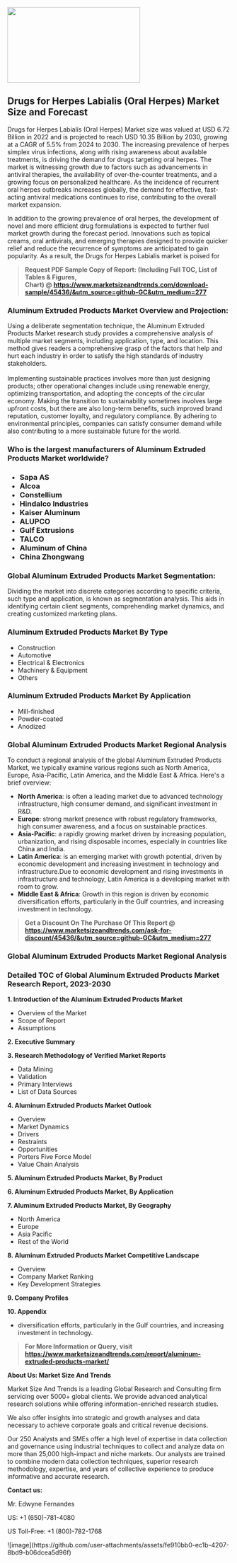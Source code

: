 <p><img class="alignnone size-medium wp-image-20088" src="https://ffe5etoiles.com/wp-content/uploads/2024/12/MST1-300x171.png" alt="" width="300" height="171" /></p><h2>Drugs for Herpes Labialis (Oral Herpes) Market Size and Forecast</h2><p>Drugs for Herpes Labialis (Oral Herpes) Market size was valued at USD 6.72 Billion in 2022 and is projected to reach USD 10.35 Billion by 2030, growing at a CAGR of 5.5% from 2024 to 2030. The increasing prevalence of herpes simplex virus infections, along with rising awareness about available treatments, is driving the demand for drugs targeting oral herpes. The market is witnessing growth due to factors such as advancements in antiviral therapies, the availability of over-the-counter treatments, and a growing focus on personalized healthcare. As the incidence of recurrent oral herpes outbreaks increases globally, the demand for effective, fast-acting antiviral medications continues to rise, contributing to the overall market expansion.</p><p>In addition to the growing prevalence of oral herpes, the development of novel and more efficient drug formulations is expected to further fuel market growth during the forecast period. Innovations such as topical creams, oral antivirals, and emerging therapies designed to provide quicker relief and reduce the recurrence of symptoms are anticipated to gain popularity. As a result, the Drugs for Herpes Labialis market is poised for </p><blockquote id="" class=""><strong>Request PDF Sample Copy of Report: (Including Full TOC, List of Tables &amp; Figures, Chart)&nbsp;@&nbsp;<strong><a href="https://www.marketsizeandtrends.com/download-sample/45436/&utm_source=github-GC&utm_medium=277" target="_blank">https://www.marketsizeandtrends.com/download-sample/45436/&utm_source=github-GC&utm_medium=277</a></strong></strong></blockquote><h3 id="" class="">Aluminum Extruded Products Market&nbsp;Overview and Projection:</h3><p id="" class="">Using a deliberate segmentation technique, the Aluminum Extruded Products Market research study provides a comprehensive analysis of multiple market segments, including application, type, and location. This method gives readers a comprehensive grasp of the factors that help and hurt each industry in order to satisfy the high standards of industry stakeholders. <br /> <br />Implementing sustainable practices involves more than just designing products; other operational changes include using renewable energy, optimizing transportation, and adopting the concepts of the circular economy. Making the transition to sustainability sometimes involves large upfront costs, but there are also long-term benefits, such improved brand reputation, customer loyalty, and regulatory compliance. By adhering to environmental principles, companies can satisfy consumer demand while also contributing to a more sustainable future for the world.</p><h3 id="" class="">Who is the largest manufacturers of&nbsp;Aluminum Extruded Products Market worldwide?</h3><h3 class=""><p><ul><li>Sapa AS </li><li> Alcoa </li><li> Constellium </li><li> Hindalco Industries </li><li> Kaiser Aluminum </li><li> ALUPCO </li><li> Gulf Extrusions </li><li> TALCO </li><li> Aluminum of China </li><li> China Zhongwang</li></ul></p></h3><h3 id="" class="">Global&nbsp;Aluminum Extruded Products Market Segmentation:</h3><p id="" class="">Dividing the market into discrete categories according to specific criteria, such type and application, is known as segmentation analysis. This aids in identifying certain client segments, comprehending market dynamics, and creating customized marketing plans.</p><h3 id="" class="">Aluminum Extruded Products Market&nbsp;By Type</h3><p><p><ul><li>Construction </li><li> Automotive </li><li> Electrical & Electronics </li><li> Machinery & Equipment </li><li> Others</p></li></ul></p></p><h3 id="" class="">Aluminum Extruded Products Market&nbsp;By Application</h3><p class=""><p><ul><li>Mill-finished </li><li> Powder-coated </li><li> Anodized</li></ul></p></p><h3 id="" class="">Global Aluminum Extruded Products Market Regional Analysis</h3><p id="" class="">To conduct a regional analysis of the global Aluminum Extruded Products Market, we typically examine various regions such as North America, Europe, Asia-Pacific, Latin America, and the Middle East &amp; Africa. Here's a brief overview:</p><ul><li><strong>North America</strong>: is often a leading market due to advanced technology infrastructure, high consumer demand, and significant investment in R&amp;D.</li><li><strong>Europe</strong>: strong market presence with robust regulatory frameworks, high consumer awareness, and a focus on sustainable practices.</li><li><strong>Asia-Pacific</strong>: a rapidly growing market driven by increasing population, urbanization, and rising disposable incomes, especially in countries like China and India.</li><li><strong>Latin America</strong>: is an emerging market with growth potential, driven by economic development and increasing investment in technology and infrastructure.Due to economic development and rising investments in infrastructure and technology, Latin America is a developing market with room to grow.</li><li><strong>Middle East &amp; Africa</strong>: Growth in this region is driven by economic diversification efforts, particularly in the Gulf countries, and increasing investment in technology.</li></ul><blockquote id="" class=""><strong>Get a Discount On The Purchase Of This Report @ <strong><a href="https://www.marketsizeandtrends.com/ask-for-discount/45436/&utm_source=github-GC&utm_medium=277" target="_blank">https://www.marketsizeandtrends.com/ask-for-discount/45436/&utm_source=github-GC&utm_medium=277</a></strong></strong></blockquote><h3 id="" class="">Global Aluminum Extruded Products Market Regional Analysis</h3><h3 id="" class="">Detailed TOC of Global Aluminum Extruded Products Market Research Report, 2023-2030</h3><p id="" class=""><strong>1. Introduction of the Aluminum Extruded Products Market</strong></p><ul><li>Overview of the Market</li><li>Scope of Report</li><li>Assumptions</li></ul><p id="" class=""><strong>2. Executive Summary</strong></p><p id="" class=""><strong>3. Research Methodology of Verified Market Reports</strong></p><ul><li>Data Mining</li><li>Validation</li><li>Primary Interviews</li><li>List of Data Sources</li></ul><p id="" class=""><strong>4. Aluminum Extruded Products Market Outlook</strong></p><ul><li>Overview</li><li>Market Dynamics</li><li>Drivers</li><li>Restraints</li><li>Opportunities</li><li>Porters Five Force Model</li><li>Value Chain Analysis</li></ul><p id="" class=""><strong>5. Aluminum Extruded Products Market, By Product</strong></p><p id="" class=""><strong>6. Aluminum Extruded Products Market, By Application</strong></p><p id="" class=""><strong>7. Aluminum Extruded Products Market, By Geography</strong></p><ul><li>North America</li><li>Europe</li><li>Asia Pacific</li><li>Rest of the World</li></ul><p id="" class=""><strong>8. Aluminum Extruded Products Market Competitive Landscape</strong></p><ul><li>Overview</li><li>Company Market Ranking</li><li>Key Development Strategies</li></ul><p id="" class=""><strong>9. Company Profiles</strong></p><p id="" class=""><strong>10. Appendix</strong></p><ul><li>diversification efforts, particularly in the Gulf countries, and increasing investment in technology.</li></ul><blockquote id="" class=""><strong>For More Information or Query, visit <strong><strong><a href="https://www.marketsizeandtrends.com/report/aluminum-extruded-products-market/" target="_blank">https://www.marketsizeandtrends.com/report/aluminum-extruded-products-market/</a></strong></strong></strong></blockquote><p id="" class=""><strong>About Us: Market Size And Trends</strong></p><p id="" class="">Market Size And Trends is a leading Global Research and Consulting firm servicing over 5000+ global clients. We provide advanced analytical research solutions while offering information-enriched research studies.</p><p id="" class="">We also offer insights into strategic and growth analyses and data necessary to achieve corporate goals and critical revenue decisions.</p><p id="" class="">Our 250 Analysts and SMEs offer a high level of expertise in data collection and governance using industrial techniques to collect and analyze data on more than 25,000 high-impact and niche markets. Our analysts are trained to combine modern data collection techniques, superior research methodology, expertise, and years of collective experience to produce informative and accurate research.</p><p id="" class=""><strong>Contact us:</strong></p><p id="" class="">Mr. Edwyne Fernandes</p><p id="" class="">US: +1 (650)-781-4080</p><p id="" class="">US Toll-Free: +1 (800)-782-1768</p>
![image](https://github.com/user-attachments/assets/fe910bb0-ec1b-4207-8bd9-b06dcea5d96f)
